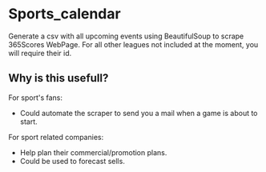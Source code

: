 # Sports_calendar
Generate a csv with all upcoming events using BeautifulSoup to scrape 365Scores WebPage. For all other leagues not included at the moment, you will require their id.
## Why is this usefull?
For sport's fans:
* Could automate the scraper to send you a mail when a game is about to start.
  
For sport related companies:
* Help plan their commercial/promotion plans. 
* Could be used to forecast sells.

